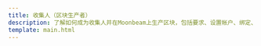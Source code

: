 ```yaml
---
title: 收集人（区块生产者）
description: 了解如何成为收集人并在Moonbeam上生产区块，包括要求、设置帐户、绑定、加入收集者池、常见问题解答等。
template: main.html
---
```


<div class='subsection-wrapper'></div>